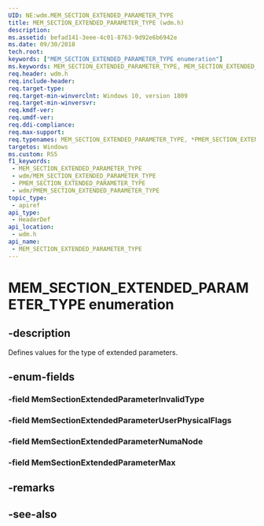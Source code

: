 ```yaml
---
UID: NE:wdm.MEM_SECTION_EXTENDED_PARAMETER_TYPE
title: MEM_SECTION_EXTENDED_PARAMETER_TYPE (wdm.h)
description: 
ms.assetid: befad141-3eee-4c01-8763-9d92e6b6942e
ms.date: 09/30/2018
tech.root: 
keywords: ["MEM_SECTION_EXTENDED_PARAMETER_TYPE enumeration"]
ms.keywords: MEM_SECTION_EXTENDED_PARAMETER_TYPE, MEM_SECTION_EXTENDED_PARAMETER_TYPE, *PMEM_SECTION_EXTENDED_PARAMETER_TYPE,
req.header: wdm.h
req.include-header: 
req.target-type: 
req.target-min-winverclnt: Windows 10, version 1809
req.target-min-winversvr: 
req.kmdf-ver: 
req.umdf-ver: 
req.ddi-compliance: 
req.max-support: 
req.typenames: MEM_SECTION_EXTENDED_PARAMETER_TYPE, *PMEM_SECTION_EXTENDED_PARAMETER_TYPE
targetos: Windows
ms.custom: RS5
f1_keywords:
 - MEM_SECTION_EXTENDED_PARAMETER_TYPE
 - wdm/MEM_SECTION_EXTENDED_PARAMETER_TYPE
 - PMEM_SECTION_EXTENDED_PARAMETER_TYPE
 - wdm/PMEM_SECTION_EXTENDED_PARAMETER_TYPE
topic_type:
 - apiref
api_type:
 - HeaderDef
api_location:
 - wdm.h
api_name:
 - MEM_SECTION_EXTENDED_PARAMETER_TYPE
---
```


# MEM_SECTION_EXTENDED_PARAMETER_TYPE enumeration


## -description

Defines values for the type of extended parameters.

## -enum-fields

### -field MemSectionExtendedParameterInvalidType 

### -field MemSectionExtendedParameterUserPhysicalFlags 

### -field MemSectionExtendedParameterNumaNode 

### -field MemSectionExtendedParameterMax 

## -remarks

## -see-also


